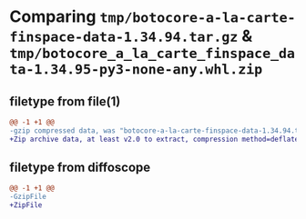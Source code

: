 # Comparing `tmp/botocore-a-la-carte-finspace-data-1.34.94.tar.gz` & `tmp/botocore_a_la_carte_finspace_data-1.34.95-py3-none-any.whl.zip`

## filetype from file(1)

```diff
@@ -1 +1 @@
-gzip compressed data, was "botocore-a-la-carte-finspace-data-1.34.94.tar", last modified: Tue Apr 30 01:01:31 2024, max compression
+Zip archive data, at least v2.0 to extract, compression method=deflate
```

## filetype from diffoscope

```diff
@@ -1 +1 @@
-GzipFile
+ZipFile
```

